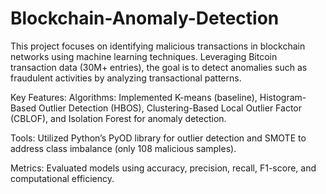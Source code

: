 # Blockchain-Anomaly-Detection

This project focuses on identifying malicious transactions in blockchain networks using machine learning techniques. Leveraging Bitcoin transaction data (30M+ entries), the goal is to detect anomalies such as fraudulent activities by analyzing transactional patterns.

Key Features:
Algorithms: Implemented K-means (baseline), Histogram-Based Outlier Detection (HBOS), Clustering-Based Local Outlier Factor (CBLOF), and Isolation Forest for anomaly detection.

Tools: Utilized Python’s PyOD library for outlier detection and SMOTE to address class imbalance (only 108 malicious samples).

Metrics: Evaluated models using accuracy, precision, recall, F1-score, and computational efficiency.
